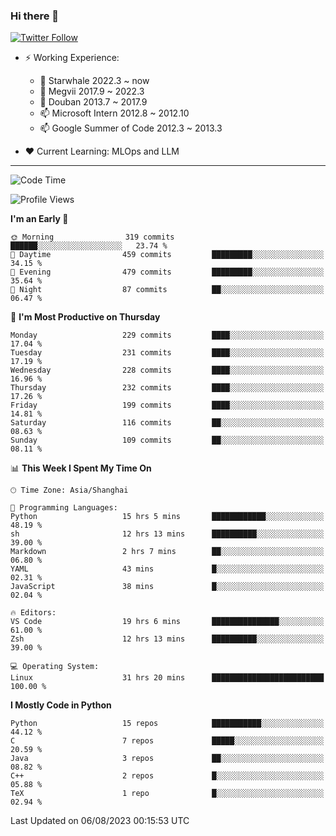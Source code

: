### Hi there 👋

[![Twitter Follow](https://img.shields.io/twitter/follow/tianweidut?style=social)](https://twitter.com/tianweidut)

- ⚡ Working Experience:
  - 🔭 Starwhale 2022.3 ~ now
  - 🌱 Megvii 2017.9 ~ 2022.3
  - 🌱 Douban 2013.7 ~ 2017.9
  - 📫 Microsoft Intern 2012.8 ~ 2012.10
  - 📫 Google Summer of Code 2012.3 ~ 2013.3

- ❤️ Current Learning: MLOps and LLM

---
<!--START_SECTION:waka-->
![Code Time](http://img.shields.io/badge/Code%20Time-4%2C361%20hrs%2045%20mins-blue)

![Profile Views](http://img.shields.io/badge/Profile%20Views-1-blue)

**I'm an Early 🐤** 

```text
🌞 Morning                319 commits         ██████░░░░░░░░░░░░░░░░░░░   23.74 % 
🌆 Daytime                459 commits         █████████░░░░░░░░░░░░░░░░   34.15 % 
🌃 Evening                479 commits         █████████░░░░░░░░░░░░░░░░   35.64 % 
🌙 Night                  87 commits          ██░░░░░░░░░░░░░░░░░░░░░░░   06.47 % 
```
📅 **I'm Most Productive on Thursday** 

```text
Monday                   229 commits         ████░░░░░░░░░░░░░░░░░░░░░   17.04 % 
Tuesday                  231 commits         ████░░░░░░░░░░░░░░░░░░░░░   17.19 % 
Wednesday                228 commits         ████░░░░░░░░░░░░░░░░░░░░░   16.96 % 
Thursday                 232 commits         ████░░░░░░░░░░░░░░░░░░░░░   17.26 % 
Friday                   199 commits         ████░░░░░░░░░░░░░░░░░░░░░   14.81 % 
Saturday                 116 commits         ██░░░░░░░░░░░░░░░░░░░░░░░   08.63 % 
Sunday                   109 commits         ██░░░░░░░░░░░░░░░░░░░░░░░   08.11 % 
```


📊 **This Week I Spent My Time On** 

```text
🕑︎ Time Zone: Asia/Shanghai

💬 Programming Languages: 
Python                   15 hrs 5 mins       ████████████░░░░░░░░░░░░░   48.19 % 
sh                       12 hrs 13 mins      ██████████░░░░░░░░░░░░░░░   39.00 % 
Markdown                 2 hrs 7 mins        ██░░░░░░░░░░░░░░░░░░░░░░░   06.80 % 
YAML                     43 mins             █░░░░░░░░░░░░░░░░░░░░░░░░   02.31 % 
JavaScript               38 mins             █░░░░░░░░░░░░░░░░░░░░░░░░   02.04 % 

🔥 Editors: 
VS Code                  19 hrs 6 mins       ███████████████░░░░░░░░░░   61.00 % 
Zsh                      12 hrs 13 mins      ██████████░░░░░░░░░░░░░░░   39.00 % 

💻 Operating System: 
Linux                    31 hrs 20 mins      █████████████████████████   100.00 % 
```

**I Mostly Code in Python** 

```text
Python                   15 repos            ███████████░░░░░░░░░░░░░░   44.12 % 
C                        7 repos             █████░░░░░░░░░░░░░░░░░░░░   20.59 % 
Java                     3 repos             ██░░░░░░░░░░░░░░░░░░░░░░░   08.82 % 
C++                      2 repos             █░░░░░░░░░░░░░░░░░░░░░░░░   05.88 % 
TeX                      1 repo              █░░░░░░░░░░░░░░░░░░░░░░░░   02.94 % 
```




 Last Updated on 06/08/2023 00:15:53 UTC
<!--END_SECTION:waka-->
